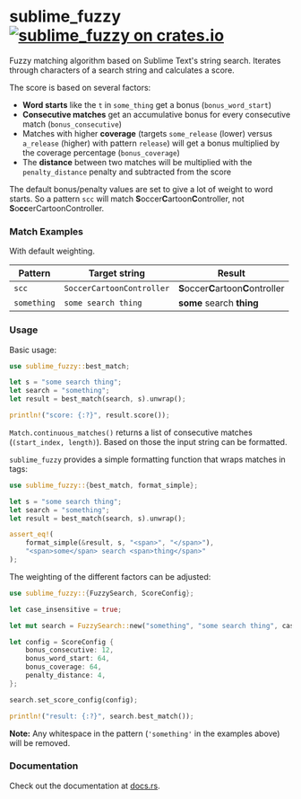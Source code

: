 # sublime_fuzzy [![sublime_fuzzy on crates.io](https://img.shields.io/crates/v/sublime_fuzzy.svg)](https://crates.io/crates/sublime_fuzzy)

Fuzzy matching algorithm based on Sublime Text's string search. Iterates through
characters of a search string and calculates a score.

The score is based on several factors:
* **Word starts** like the `t` in `some_thing` get a bonus (`bonus_word_start`)
* **Consecutive matches** get an accumulative bonus for every consecutive match (`bonus_consecutive`)
* Matches with higher **coverage** (targets `some_release` (lower) versus `a_release` (higher) with pattern
`release`) will get a bonus multiplied by the coverage percentage (`bonus_coverage`)
* The **distance** between two matches will be multiplied with the `penalty_distance` penalty and subtracted from
the score

The default bonus/penalty values are set to give a lot of weight to word starts. So a pattern `scc` will match
**S**occer**C**artoon**C**ontroller, not **S**o**cc**erCartoonController.

### Match Examples

With default weighting.

| Pattern       | Target string             | Result
| ---           | ---                       | ---
| `scc`         | `SoccerCartoonController` | **S**occer**C**artoon**C**ontroller
| `something`   | `some search thing`       | **some** search **thing**

### Usage

Basic usage:

```rust
use sublime_fuzzy::best_match;

let s = "some search thing";
let search = "something";
let result = best_match(search, s).unwrap();

println!("score: {:?}", result.score());
```

`Match.continuous_matches()` returns a list of consecutive matches
(`(start_index, length)`). Based on those the input string can be formatted.

`sublime_fuzzy` provides a simple formatting function that wraps matches in
tags:

```rust
use sublime_fuzzy::{best_match, format_simple};

let s = "some search thing";
let search = "something";
let result = best_match(search, s).unwrap();

assert_eq!(
    format_simple(&result, s, "<span>", "</span>"),
    "<span>some</span> search <span>thing</span>"
);
```

The weighting of the different factors can be adjusted:

```rust
use sublime_fuzzy::{FuzzySearch, ScoreConfig};

let case_insensitive = true;

let mut search = FuzzySearch::new("something", "some search thing", case_insensitive);

let config = ScoreConfig {
    bonus_consecutive: 12,
    bonus_word_start: 64,
    bonus_coverage: 64,
    penalty_distance: 4,
};

search.set_score_config(config);

println!("result: {:?}", search.best_match());
```

**Note:** Any whitespace in the pattern (`'something'`
in the examples above) will be removed.


### Documentation

Check out the documentation at [docs.rs](https://docs.rs/sublime_fuzzy/).
